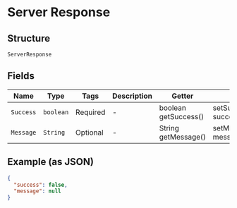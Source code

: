 
# Server Response

## Structure

`ServerResponse`

## Fields

| Name | Type | Tags | Description | Getter | Setter |
|  --- | --- | --- | --- | --- | --- |
| `Success` | `boolean` | Required | - | boolean getSuccess() | setSuccess(boolean success) |
| `Message` | `String` | Optional | - | String getMessage() | setMessage(String message) |

## Example (as JSON)

```json
{
  "success": false,
  "message": null
}
```

